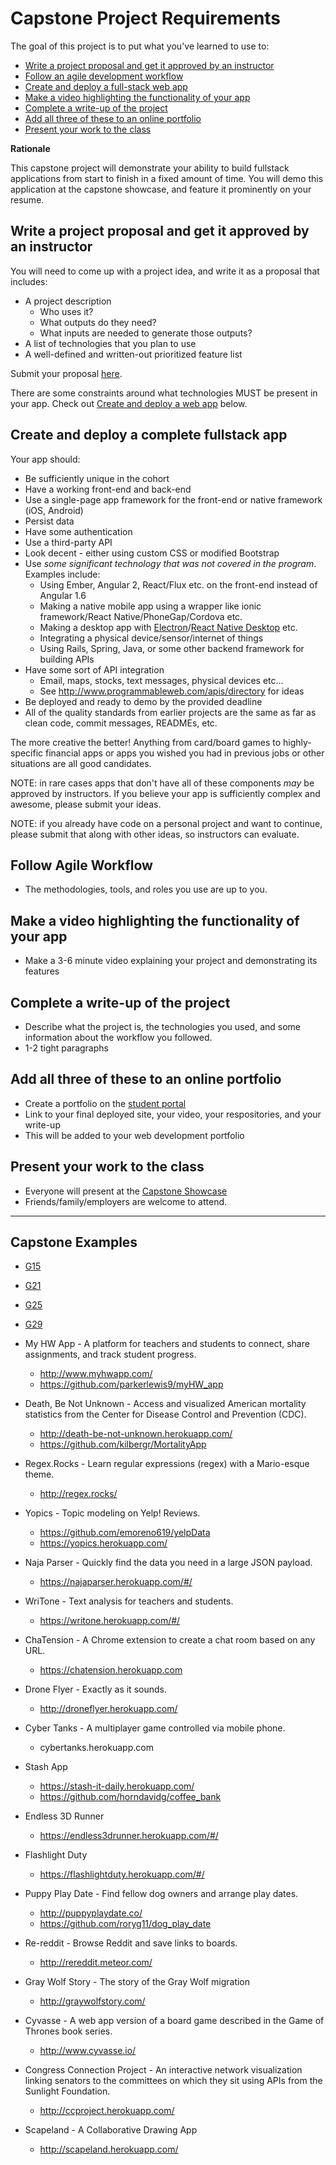 # Capstone Project Requirements

The goal of this project is to put what you've learned to use to:

* [Write a project proposal and get it approved by an instructor](#proposal)
* [Follow an agile development workflow](#agile)
* [Create and deploy a full-stack web app](#create-deploy)
* [Make a video highlighting the functionality of your app](#video)
* [Complete a write-up of the project](#write-up)
* [Add all three of these to an online portfolio](#portfolio)
* [Present your work to the class](#present)

**Rationale**

This capstone project will demonstrate your ability to build fullstack applications from start to finish in a fixed amount of time.  You will demo this application at the capstone showcase, and feature it prominently on your resume.


<a id="proposal"></a>

## Write a project proposal and get it approved by an instructor

You will need to come up with a project idea, and write it as a proposal that includes:

* A project description
    * Who uses it?
    * What outputs do they need?
    * What inputs are needed to generate those outputs?
* A list of technologies that you plan to use
* A well-defined and written-out prioritized feature list

Submit your proposal [here](https://github.com/gSchool/capstone-submissions).

There are some constraints around what technologies MUST be present in your app. Check out [Create and deploy a web app](#create-deploy) below.

<a id="create-deploy"></a>

## Create and deploy a complete fullstack app

Your app should:

* Be sufficiently unique in the cohort
* Have a working front-end and back-end
* Use a single-page app framework for the front-end or native framework (iOS, Android)
* Persist data
* Have some authentication
* Use a third-party API
* Look decent - either using custom CSS or modified Bootstrap
* Use *some significant technology that was not covered in the program*. Examples include:
    * Using Ember, Angular 2, React/Flux etc. on the front-end instead of Angular 1.6
    * Making a native mobile app using a wrapper like ionic framework/React Native/PhoneGap/Cordova etc.
    * Making a desktop app with [Electron](http://electron.atom.io/)/[React Native Desktop](https://github.com/ptmt/react-native-desktop) etc.
    * Integrating a physical device/sensor/internet of things
    * Using Rails, Spring, Java, or some other backend framework for building APIs
* Have some sort of API integration
  * Email, maps, stocks, text messages, physical devices etc...
  * See http://www.programmableweb.com/apis/directory for ideas
* Be deployed and ready to demo by the provided deadline
* All of the quality standards from earlier projects are the same as far as clean code, commit messages, READMEs, etc.

The more creative the better!  Anything from card/board games to highly-specific financial apps or apps you wished you had in previous jobs or other situations are all good candidates.

NOTE: in rare cases apps that don't have all of these components _may_ be approved by instructors.  If you believe your app is sufficiently complex and awesome, please submit your ideas.

NOTE: if you already have code on a personal project and want to continue, please submit that along with other ideas, so instructors can evaluate.

## Follow Agile Workflow

* The methodologies, tools, and roles you use are up to you.

<a id="video"></a>

## Make a video highlighting the functionality of your app

* Make a 3-6 minute video explaining your project and demonstrating its features

<a id="write-up"></a>

## Complete a write-up of the project

* Describe what the project is, the technologies you used, and some information about the workflow you followed.
* 1-2 tight paragraphs

<a id="portfolio"></a>

## Add all three of these to an online portfolio

* Create a portfolio on the [student portal](http://students.galvanize.com)
* Link to your final deployed site, your video, your respositories, and your write-up
* This will be added to your web development portfolio

<a id="present"></a>

## Present your work to the class

* Everyone will present at the [Capstone Showcase](https://www.eventbrite.com/e/galvanize-denver-g38-web-development-final-project-showcase-tickets-32304196722)
* Friends/family/employers are welcome to attend.

---

## Capstone Examples

* [G15](http://www.g15.xyz/#/students)
* [G21](https://www.g21.tech/#/students)
* [G25](https://g25.tech/#/students)
* [G29](http://www.g29.tech/#/students)

* My HW App - A platform for teachers and students to connect, share assignments, and track student progress.
    * http://www.myhwapp.com/
    * https://github.com/parkerlewis9/myHW_app
* Death, Be Not Unknown - Access and visualized American mortality statistics from the Center for Disease Control and Prevention (CDC).
    * http://death-be-not-unknown.herokuapp.com/
    * https://github.com/kilbergr/MortalityApp
* Regex.Rocks - Learn regular expressions (regex) with a Mario-esque theme.
    * http://regex.rocks/
* Yopics - Topic modeling on Yelp! Reviews.
    * https://github.com/emoreno619/yelpData
    * https://yopics.herokuapp.com/
* Naja Parser - Quickly find the data you need in a large JSON payload.
    * https://najaparser.herokuapp.com/#/
* WriTone - Text analysis for teachers and students.
    * https://writone.herokuapp.com/#/
* ChaTension - A Chrome extension to create a chat room based on any URL.
    * https://chatension.herokuapp.com
* Drone Flyer - Exactly as it sounds.
    * http://droneflyer.herokuapp.com/
* Cyber Tanks - A multiplayer game controlled via mobile phone.
    * cybertanks.herokuapp.com
* Stash App
    * https://stash-it-daily.herokuapp.com/
    * https://github.com/horndavidg/coffee_bank
* Endless 3D Runner
    * https://endless3drunner.herokuapp.com/#/
* Flashlight Duty
    * https://flashlightduty.herokuapp.com/#/
* Puppy Play Date - Find fellow dog owners and arrange play dates.
    * http://puppyplaydate.co/
    * https://github.com/roryg11/dog_play_date
* Re-reddit - Browse Reddit and save links to boards.
    * http://rereddit.meteor.com/
* Gray Wolf Story - The story of the Gray Wolf migration
    * http://graywolfstory.com/
* Cyvasse - A web app version of a board game described in the Game of Thrones book series.
    * http://www.cyvasse.io/
* Congress Connection Project - An interactive network visualization linking senators to the committees on which they sit using APIs from the Sunlight Foundation.
    * http://ccproject.herokuapp.com/
* Scapeland - A Collaborative Drawing App
    * http://scapeland.herokuapp.com/
